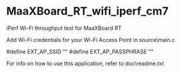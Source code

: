 # MaaXBoard_RT_wifi_iperf_cm7

iPerf Wi-Fi throughput test for MaaXBoard RT

Add Wi-Fi credentials for your Wi-Fi Access Point in source\main.c 

#define EXT_AP_SSID       "<SSID>"
#define EXT_AP_PASSPHRASE "<Password>"

For info on how to use this application, refer to doc\readme.txt 
